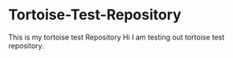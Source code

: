 # Tortoise-Test-Repository
This is my tortoise test Repository
Hi I am testing out tortoise test repository.
